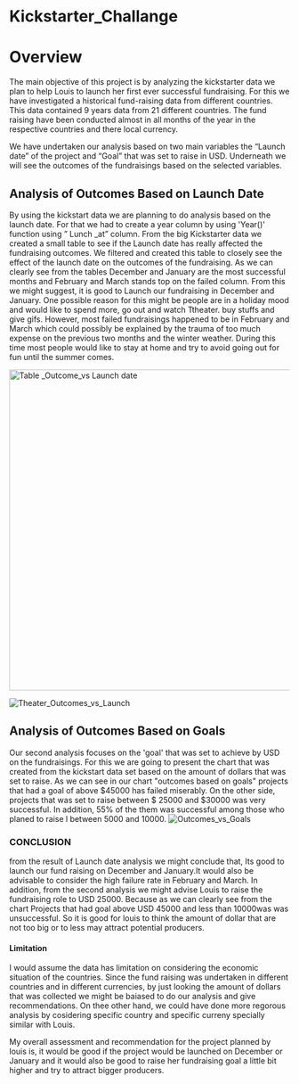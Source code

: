 # Kickstarter_Challange
# Overview
The main objective of this project is by analyzing the kickstarter data we plan to help Louis to launch her first ever successful fundraising. For this we have investigated a historical fund-raising data from different countries. This data contained 9 years data from 21 different countries. The fund raising have been conducted almost in all months of the year in the respective countries and there local currency. 

We have undertaken our analysis based on two main variables the “Launch date” of the project and  “Goal” that was set to raise in USD. Underneath we will see the outcomes of the fundraisings based on the selected variables.
 
## Analysis of Outcomes Based on Launch Date
By using the kickstart data we are planning to do analysis based on the launch date. For that we had to create a year column by using 'Year()' function using ” Lunch _at” column. From the big Kickstarter data we created a small table to see if the Launch date has really affected the fundraising outcomes. We filtered and created this table to closely see the effect of the launch date on the outcomes of the fundraising. As we can clearly see from the tables December and January are the most successful months and February and March stands top on the failed column. From this we might suggest, it is good to Launch our fundraising in December and January. One possible reason for this might be people are in a holiday mood and would like to spend more, go out and watch Ttheater. buy stuffs and give gifs. However, most failed fundraisings happened to be in February and March  which could possibly be explained by the trauma of too much expense on the previous two months and the winter weather. During this time most people would like to stay at home and try to avoid going out for fun until the summer comes.

<img width="576" alt="Table _Outcome_vs Launch date" src="https://user-images.githubusercontent.com/78656720/108664171-30f6c480-74a0-11eb-9f30-5fe6d7b73b78.png">

![Theater_Outcomes_vs_Launch](https://user-images.githubusercontent.com/78656720/108662681-da3bbb80-749c-11eb-809e-facbc6f3cb51.png)

## Analysis of Outcomes Based on Goals
Our second analysis focuses on the 'goal'  that was set to achieve by USD on the fundraisings. For this we are going to present the chart that was created from the kickstart data set based on the amount of dollars that was set to raise. As we can see in our chart "outcomes based on goals" projects that had a goal of above $45000 has failed miserably. On the other side, projects that was set to raise between $ 25000 and $30000 was very successful. In addition, 55% of the them was successful among those who planed to raise l between 5000 and 10000. 
![Outcomes_vs_Goals](https://user-images.githubusercontent.com/78656720/108663125-ce9cc480-749d-11eb-8e1a-dc5aa3d51850.png)

### CONCLUSION
from the result of Launch date analysis we might conclude that, Its good to launch our fund raising on December and January.It would also be advisable to consider the high failure rate in February and March. In addition, from the second analysis we might advise Louis to raise the fundraising role to USD 25000. Because as we can clearly see from the chart Projects that had goal above USD 45000  and less than 10000was was unsuccessful. So it is good for louis to think the amount of dollar that are not too big or to less may attract potential producers.
#### Limitation
I would assume the data has limitation on considering the economic situation of the countries. Since the fund raising was undertaken in different countries and in different currencies, by just looking the amount of dollars that was collected we might be baiased to do our analysis and give recommendations.
On thee other hand, we could have done more regorous analysis by cosidering specific country and specific curreny specially similar with Louis. 

My overall assessment and recommendation for the project planned by louis is, it would be good if the project would be launched  on December or January and it would also be good to raise her fundraising goal a little bit higher and try to attract bigger producers. 





